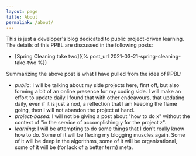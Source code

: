 ```yaml
---
layout: page
title: About
permalink: /about/
---
```


This is just a developer's blog dedicated to public project-driven learning. The details of this PPBL are discussed in the following posts:

* [Spring Cleaning take two]({% post_url 2021-03-21-spring-cleaning-take-two %})


Summarizing the above post is what I have pulled from the idea of PPBL:

* _public_: I will be talking about my side projects here, first off, but also forming a bit of an online presence for my coding side. I will make an effort to update daily.I found that with other endeavours, that updating daily, even if it is just a nod, a reflection that I am keeping the flame going, then I will not abandon the project at hand.
* _project-based_: I will not be giving a post about "how to do x" without the context of "in the service of accomplishing y for the project z".
* _learning_: I will be attempting to do some things that I don't really know how to do. Some of it will be flexing my blogging muscles again. Some of it will be deep in the algorithms, some of it will be organizational, some of it will be (for lack of a better term) meta.


